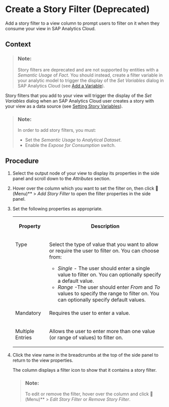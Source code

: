 <!-- loio8dfc684eb4934177b169f11e3a72f9f5 -->

<link rel="stylesheet" type="text/css" href="../css/sap-icons.css"/>

# Create a Story Filter \(Deprecated\)

Add a story filter to a view column to prompt users to filter on it when they consume your view in SAP Analytics Cloud.



## Context

> ### Note:  
> Story filters are deprecated and are not supported by entities with a *Semantic Usage* of *Fact*. You should instead, create a filter variable in your analytic model to trigger the display of the *Set Variables* dialog in SAP Analytics Cloud \(see [Add a Variable](add-a-variable-cdd8fa0.md)\).

Story filters that you add to your view will trigger the display of the *Set Variables* dialog when an SAP Analytics Cloud user creates a story with your view as a data source \(see [Setting Story Variables](https://help.sap.com/viewer/00f68c2e08b941f081002fd3691d86a7/release/en-US/305dcf7053634875a408a9d9832c8b8f.html)\).

> ### Note:  
> In order to add story filters, you must:
> 
> -   Set the *Semantic Usage* to *Analytical Dataset*.
> -   Enable the *Expose for Consumption* switch.



## Procedure

1.  Select the output node of your view to display its properties in the side panel and scroll down to the *Attributes* section.

2.  Hover over the column which you want to set the filter on, then click <span class="FPA-icons"></span> \(Menu\)** \> *Add Story Filter* to open the filter properties in the side panel.

3.  Set the following properties as appropriate.


    <table>
    <tr>
    <th valign="top">

    Property


    
    </th>
    <th valign="top">

    Description


    
    </th>
    </tr>
    <tr>
    <td valign="top">
    
    Type


    
    </td>
    <td valign="top">
    
    Select the type of value that you want to allow or require the user to filter on. You can choose from:

    -   *Single* - The user should enter a single value to filter on. You can optionally specify a default value.
    -   *Range* -The user should enter *From* and *To* values to specify the range to filter on. You can optionally specify default values.


    
    </td>
    </tr>
    <tr>
    <td valign="top">
    
    Mandatory


    
    </td>
    <td valign="top">
    
    Requires the user to enter a value.


    
    </td>
    </tr>
    <tr>
    <td valign="top">
    
    Multiple Entries


    
    </td>
    <td valign="top">
    
    Allows the user to enter more than one value \(or range of values\) to filter on.


    
    </td>
    </tr>
    </table>
    
4.  Click the view name in the breadcrumbs at the top of the side panel to return to the view properties.

    The column displays a filter icon to show that it contains a story filter.

    > ### Note:  
    > To edit or remove the filter, hover over the column and click <span class="FPA-icons"></span> \(Menu\)** \> *Edit Story Filter* or *Remove Story Filter*.


